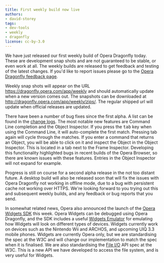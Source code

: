 ```yaml
---
title: First weekly build now live
authors:
- david-storey
tags:
- dev-tools
- weekly
- dragonfly
license: cc-by-3.0
---
```


<p>We have just released our first weekly build of Opera Dragonfly today.  These are development snap shots and are not guaranteed to be stable, or even work at all.  The weekly builds are released to get feedback and testing of the latest changes.  If you&#39;d like to report issues please go to the <a href="https://www.opera.com/products/dragonfly/feedback/">Opera Dragonfly feedback page</a>. </p>

<p>Weekly snap shots will appear on the URL <a href="https://dragonfly.opera.com/app/weekly">https://dragonfly.opera.com/app/weekly</a> and should automatically update when a new version comes out.  The snapshots can be downloaded at <a href="http://dragonfly.opera.com/app/weekly/zips/">http://dragonfly.opera.com/app/weekly/zips/</a>.  The regular shipped url will update when official releases are updated.</p>

<p>There have been a number of bug fixes since the first alpha.  A list can be found in the <a href="http://dragonfly.opera.com/app/weekly/zips/protocol-3/changelog-Opera-08-05-22-14-41.txt">change logs</a>.  The most notable new features are Command Line completion and the Object Inspector.  If you press the <kbd>tab</kbd> key when using the Command Line, it will auto-complete the first match.  Pressing tab again will cycle through the matches.  If you enter a command that returns an Object, you will be able to click on it and inspect the Object in the Object Inspector.  This is located in a tab next to the Frame Inspector.  Developing this functionality highlighted bugs in recent builds of the Opera Browser, so there are known issues with these features.  Entries in the Object Inspector will not expand for example.</p>

<p>Progress is still on course for a second alpha release in the not too distant future.  A desktop build will also be released soon that will fix the issues with Opera Dragonfly not working in offline mode, due to a bug with persistent cache not working over HTTPS.  We&#39;re looking forward to you trying out this and subsequent weekly builds, and any feedback or bug reports that you send.</p>

<p>In somewhat related news, Opera also announced the launch of the <a href="https://dev.opera.com/articles/view/opera-widgets-sdk/">Opera Widgets SDK</a> this week.  Opera Widgets can be debugged using Opera Dragonfly, and the SDK includes a useful <a href="https://dev.opera.com/articles/view/widget-emulator/">Widgets Emulator</a> for emulating how Widgets will look on different types of devices.  Widgets currently work on devices such as the Nintendo Wii and ARCHOS, and upcoming UIQ 3.3 mobile phones.  Widgets are currently Opera only, but we are standardising the spec at the W3C and will change our implementation to match the spec when it is finalised.  We are also standardising the <a href="https://dev.opera.com/articles/view/file-i-o-api-for-widgets/">File I/O</a> API spec at the W3C.  This is a new API we have developed to access the file system, and is very useful for Widgets.</p>
